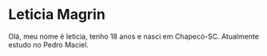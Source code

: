 # Leticia Magrin 
Olá, meu nome é leticia, tenho 18 anos e nasci em Chapecó-SC. Atualmente estudo no Pedro Maciel. 
